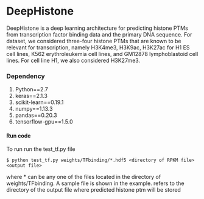 # DeepHistone
DeepHistone is a deep learning architecture for predicting histone PTMs from transcription factor
binding data and the primary DNA sequence. For dataset, we considered three-four histone PTMs that are
known to be relevant for transcription, namely H3K4me3, H3K9ac,
H3K27ac for H1 ES cell lines, K562 erythroleukemia cell lines, and GM12878
lymphoblastoid  cell lines. For cell line H1, we also considered
H3K27me3.

<h3>Dependency </h3>

1. Python==2.7
2. keras==2.1.3
3. scikit-learn==0.19.1
4. numpy==1.13.3
5. pandas==0.20.3
6. tensorflow-gpu==1.5.0

<h4>Run code</h4>

To run run the test_tf.py file

```
$ python test_tf.py weights/TFbinding/*.hdf5 <directory of RPKM file> <output file>

```
where * can be any one of the files located in the directory of weights/TFbinding. A sample <RPKM> file is shown
in the example.  <output file> refers to the directory of the output file where predicted histone ptm will be stored
